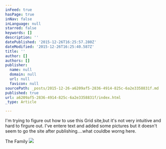 ```yaml
---
inFeed: true
hasPage: true
inNav: false
inLanguage: null
starred: false
keywords: []
description: ''
datePublished: '2015-12-26T16:25:57.280Z'
dateModified: '2015-12-26T16:25:40.587Z'
title: ''
author: []
authors: []
publisher:
  name: null
  domain: null
  url: null
  favicon: null
sourcePath: _posts/2015-12-26-a6209af5-2836-4914-825c-6a2e3358831f.md
published: true
url: a6209af5-2836-4914-825c-6a2e3358831f/index.html
_type: Article

---
```

I'm trying to figure out how to use this Grid site,but it's not very intuitive and hard to firgure out. I've entere text and added some pictures but it doesn't seem to go the site after publishing....what couldbe worng here.

The Family
![](https://the-grid-user-content.s3-us-west-2.amazonaws.com/20a5f39c-89d5-43c4-948d-051bb2caded0.jpg)